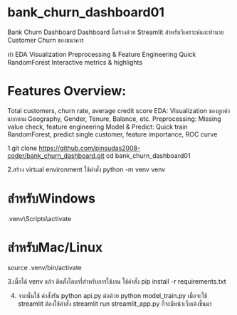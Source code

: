 # bank_churn_dashboard01 
Bank Churn Dashboard 
Dashboard นี้สร้างด้วย Streamlit สำหรับวิเคราะห์และทำนาย Customer Churn ของธนาคาร

ทำ EDA Visualization Preprocessing & Feature Engineering Quick RandomForest Interactive metrics & highlights

# Features Overview:
Total customers, churn rate, average credit score EDA: Visualization ของลูกค้าแยกตาม Geography, Gender, Tenure, Balance, etc. Preprocessing: Missing value check, feature engineering Model & Predict: Quick train RandomForest, predict single customer, feature importance, ROC curve 

1.git clone https://github.com/pinsudas2008-coder/bank_churn_dashboard.git cd bank_churn_dashboard01

2.สร้าง virtual environment 
ใช้คำสั่ง  python -m venv venv
# สำหรับWindows
.venv\Scripts\activate

# สำหรับMac/Linux
source .venv/bin/activate

3.เมื่อได้ venv แล้ว ติดตั้งไลบารี่สำหรับการใช้งาน
ใช้คำสั่ง pip install -r requirements.txt 

4. จากนั้นใช้ คำสั่งรัน python api.py ต่อด้วย python model_train.py
   เมื่อจะใช้ streamlit ต้องใช้คำสั่ง streamlit run streamlit_app.py ก็จะมีหน้าเว็บเด้งขึ้นมา
